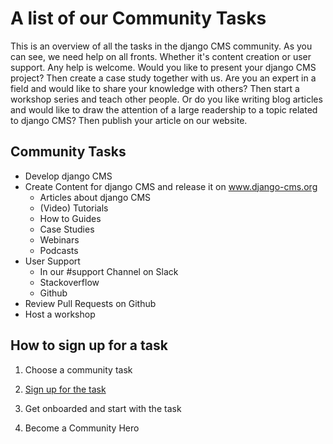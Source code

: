 # A list of our Community Tasks

This is an overview of all the tasks in the django CMS community. As you can see, we need help on all fronts. Whether it's content creation or user support. Any help is welcome. Would you like to present your django CMS project? Then create a case study together with us. Are you an expert in a field and would like to share your knowledge with others? Then start a workshop series and teach other people. Or do you like writing blog articles and would like to draw the attention of a large readership to a topic related to django CMS? Then publish your article on our website. 

## Community Tasks 

- Develop django CMS 
- Create Content for django CMS and release it on www.django-cms.org
  - Articles about django CMS 
  - (Video) Tutorials
  - How to Guides 
  - Case Studies 
  - Webinars
  - Podcasts
- User Support
  - In our #support Channel on Slack
  - Stackoverflow 
  - Github 
- Review Pull Requests on Github 
- Host a workshop 



## How to sign up for a task

1. Choose a community task 

2. [Sign up for the task](https://www.django-cms.org/en/sign-up-work-contribution/) 

3. Get onboarded and start with the task

4. Become a Community Hero
